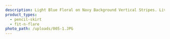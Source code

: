 ```yaml
---
description: Light Blue Floral on Navy Background Vertical Stripes. Liverpool
product_types:
  - pencil-skirt
  - fit-n-flare
photo_path: /uploads/005-1.JPG
---
```

